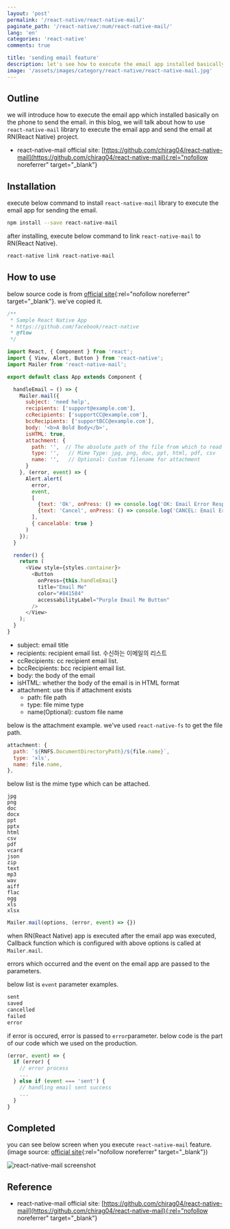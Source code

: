 ```yaml
---
layout: 'post'
permalink: '/react-native/react-native-mail/'
paginate_path: '/react-native/:num/react-native-mail/'
lang: 'en'
categories: 'react-native'
comments: true

title: 'sending email feature'
description: let's see how to execute the email app installed basically on the phone at RN(React Native) project.
image: '/assets/images/category/react-native/react-native-mail.jpg'
---
```



## Outline
we will introduce how to execute the email app which installed basically on the phone to send the email. in this blog, we will talk about how to use ```react-native-mail``` library to execute the email app and send the email at RN(React Native) project.

- react-native-mail official site: [https://github.com/chirag04/react-native-mail](https://github.com/chirag04/react-native-mail){:rel="nofollow noreferrer" target="_blank"}

## Installation
execute below command to install ```react-native-mail``` library to execute the email app for sending the email.

```bash
npm install --save react-native-mail
```

after installing, execute below command to link ```react-native-mail``` to RN(React Native).

```bash
react-native link react-native-mail
```

## How to use
below source code is from [official site](https://github.com/chirag04/react-native-mail){:rel="nofollow noreferrer" target="_blank"}. we've copied it.

```js
/**
 * Sample React Native App
 * https://github.com/facebook/react-native
 * @flow
 */

import React, { Component } from 'react';
import { View, Alert, Button } from 'react-native';
import Mailer from 'react-native-mail';

export default class App extends Component {

  handleEmail = () => {
    Mailer.mail({
      subject: 'need help',
      recipients: ['support@example.com'],
      ccRecipients: ['supportCC@example.com'],
      bccRecipients: ['supportBCC@example.com'],
      body: '<b>A Bold Body</b>',
      isHTML: true,
      attachment: {
        path: '',  // The absolute path of the file from which to read data.
        type: '',   // Mime Type: jpg, png, doc, ppt, html, pdf, csv
        name: '',   // Optional: Custom filename for attachment
      }
    }, (error, event) => {
      Alert.alert(
        error,
        event,
        [
          {text: 'Ok', onPress: () => console.log('OK: Email Error Response')},
          {text: 'Cancel', onPress: () => console.log('CANCEL: Email Error Response')}
        ],
        { cancelable: true }
      )
    });
  }

  render() {
    return (
      <View style={styles.container}>
        <Button
          onPress={this.handleEmail}
          title="Email Me"
          color="#841584"
          accessabilityLabel="Purple Email Me Button"
        />
      </View>
    );
  }
}
```

- subject: email title
- recipients: recipient email list. 수신하는 이메일의 리스트
- ccRecipients: cc recipient email list.
- bccRecipients: bcc recipient email list.
- body: the body of the email
- isHTML: whether the body of the email is in HTML format
- attachment: use this if attachment exists
  - path: file path
  - type: file mime type
  - name(Optional): custom file name

below is the attachment example. we've used ```react-native-fs``` to get the file path.

```js
attachment: {
  path: `${RNFS.DocumentDirectoryPath}/${file.name}`,
  type: 'xls',
  name: file.name,
},
```

below list is the mime type which can be attached.

```
jpg
png
doc
docx
ppt
pptx
html
csv
pdf
vcard
json
zip
text
mp3
wav
aiff
flac
ogg
xls
xlsx
```

```js
Mailer.mail(options, (error, event) => {})
```

when RN(React Native) app is executed after the email app was executed, Callback function which is configured with above options is called at ```Mailer.mail```.

errors which occurred and the event on the email app are passed to the parameters.

below list is ```event``` parameter examples.

```js
sent
saved
cancelled
failed
error
```

if error is occured, error is passed to ```error```parameter. below code is the part of our code which we used on the production.

```js
(error, event) => {
  if (error) {
    // error process
    ...
  } else if (event === 'sent') {
    // handling email sent success
    ...
  }
}
```

## Completed
you can see below screen when you execute ```react-native-mail``` feature.(image source: [official site](https://github.com/chirag04/react-native-mail){:rel="nofollow noreferrer" target="_blank"})

![react-native-mail screenshot](/assets/images/category/react-native/react-native-mail/screenshot.png)

## Reference
- react-native-mail official site: [https://github.com/chirag04/react-native-mail](https://github.com/chirag04/react-native-mail){:rel="nofollow noreferrer" target="_blank"}
